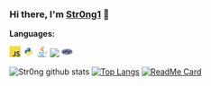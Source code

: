 ### Hi there, I'm [Str0ng1](https:/discord.gg/tAcbpSk) 👋


**Languages:**  

<code><img height="20" src="https://raw.githubusercontent.com/github/explore/80688e429a7d4ef2fca1e82350fe8e3517d3494d/topics/javascript/javascript.png"></code>
<code><img height="20" src="https://raw.githubusercontent.com/github/explore/80688e429a7d4ef2fca1e82350fe8e3517d3494d/topics/python/python.png"></code>
<code><img height="20" src="https://raw.githubusercontent.com/github/explore/80688e429a7d4ef2fca1e82350fe8e3517d3494d/topics/java/java.png"></code>
<code><img height="20" src="https://raw.githubusercontent.com/github/explore/80688e429a7d4ef2fca1e82350fe8e3517d3494d/topics/c#/c#.png"></code>
<code><img height="20" src="https://raw.githubusercontent.com/github/explore/80688e429a7d4ef2fca1e82350fe8e3517d3494d/topics/php/php.png"></code>

![Str0ng github stats](https://github-readme-stats.vercel.app/api?username=str0ng1&show_icons=true)
[![Top Langs](https://github-readme-stats.vercel.app/api/top-langs/?username=str0ng1&layout=compact)](https://github.com/anuraghazra/github-readme-stats)
[![ReadMe Card](https://github-readme-stats.vercel.app/api/pin/?username=str0ng1&repo=Battle-Teams-Script-BHOP)](https://github.com/str0ng1/Battle-Teams-Script-BHOP)
